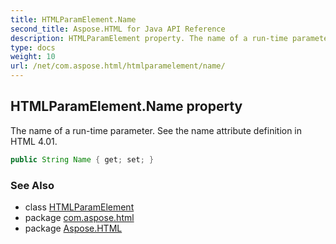 ```yaml
---
title: HTMLParamElement.Name
second_title: Aspose.HTML for Java API Reference
description: HTMLParamElement property. The name of a run-time parameter. See the name attribute definition in HTML 4.01
type: docs
weight: 10
url: /net/com.aspose.html/htmlparamelement/name/
---
```

## HTMLParamElement.Name property

The name of a run-time parameter. See the name attribute definition in HTML 4.01.

```java
public String Name { get; set; }
```

### See Also

* class [HTMLParamElement](../)
* package [com.aspose.html](../../htmlparamelement/)
* package [Aspose.HTML](../../../)
